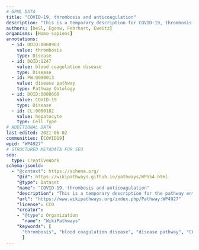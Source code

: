 ```yaml
---
# GPML DATA
title: "COVID-19, thrombosis and anticoagulation"
description: "This is a temporary description for COVID-19, thrombosis and anticoagulation"
authors: [DeSl, Egonw, Fehrhart, Eweitz]
organisms: [Homo sapiens]
annotations:
  - id: DOID:0060903
    value: thrombosis
    type: Disease
  - id: DOID:1247
    value: blood coagulation disease
    type: Disease
  - id: PW:0000013
    value: disease pathway
    type: Pathway Ontology
  - id: DOID:0080600
    value: COVID-19
    type: Disease
  - id: CL:0000182
    value: hepatocyte
    type: Cell Type
# ADDITIONAL DATA
last-edited: 2021-06-02
communities: [COVID19]
wpid: "WP4927"
# STRUCTURED METADATA FOR SEO
seo:
  type: CreativeWork
schema-jsonld:
  - "@context": https://schema.org/
    "@id": https://wikipathways.github.io/pathways/WP554.html
    "@type": Dataset
    "name": "COVID-19, thrombosis and anticoagulation"
    "description": "This is a temporary description for the pathway entitled: COVID-19, thrombosis and anticoagulation"
    "url": "https://www.wikipathways.org/index.php/Pathway:WP4927"
    "license": CC0
    "creator":
    - "@type": Organization
      "name": "WikiPathways"
    "keywords": [
      "thrombosis", "blood coagulation disease", "disease pathway", "COVID-19", "hepatocyte",
      ]
---
```


